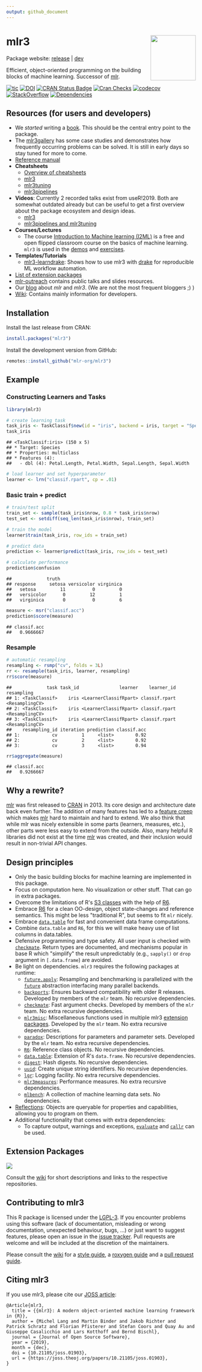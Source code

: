 ```yaml
---
output: github_document
---
```




# mlr3 <img src="man/figures/logo.png" align="right" width = "120" />

Package website: [release](https://mlr3.mlr-org.com/) | [dev](https://mlr3.mlr-org.com/dev)

Efficient, object-oriented programming on the building blocks of machine learning.
Successor of [mlr](https://github.com/mlr-org/mlr).

<!-- badges: start -->
[![tic](https://github.com/mlr-org/mlr3/workflows/tic/badge.svg?branch=master)](https://github.com/mlr-org/mlr3/actions)
[![DOI](https://joss.theoj.org/papers/10.21105/joss.01903/status.svg)](https://doi.org/10.21105/joss.01903)
[![CRAN Status Badge](https://www.r-pkg.org/badges/version-ago/mlr3)](https://cran.r-project.org/package=mlr3)
[![Cran Checks](https://cranchecks.info/badges/worst/mlr3)](https://cran.r-project.org/web/checks/check_results_mlr3.html)
[![codecov](https://codecov.io/gh/mlr-org/mlr3/branch/master/graph/badge.svg)](https://codecov.io/gh/mlr-org/mlr3)
[![StackOverflow](https://img.shields.io/badge/stackoverflow-mlr3-orange.svg)](https://stackoverflow.com/questions/tagged/mlr3)
[![Dependencies](https://tinyverse.netlify.com/badge/mlr3)](https://cran.r-project.org/package=mlr3)
<!-- badges: end -->

## Resources (for users and developers)

* We _started_ writing a [book](https://mlr3book.mlr-org.com/).
  This should be the central entry point to the package.
* The [mlr3gallery](https://mlr3gallery.mlr-org.com) has some case studies and demonstrates how frequently occurring problems can be solved.
  It is still in early days so stay tuned for more to come.
* [Reference manual](https://mlr3.mlr-org.com/reference/)
* **Cheatsheets**
  - [Overview of cheatsheets](https://cheatsheets.mlr-org.com)
  - [mlr3](https://cheatsheets.mlr-org.com/mlr3.pdf)
  - [mlr3tuning](https://cheatsheets.mlr-org.com/mlr3tuning.pdf)
  - [mlr3pipelines](https://cheatsheets.mlr-org.com/mlr3pipelines.pdf)
* **Videos**:
  Currently 2 recorded talks exist from useR!2019.
  Both are somewhat outdated already but can be useful to get a first overview about the package ecosystem and design ideas.
  - [mlr3](https://www.youtube.com/watch?v=wsP2hiFnDQs)
  - [mlr3pipelines and mlr3tuning](https://www.youtube.com/watch?v=gEW5RxkbQuQ)
* **Courses/Lectures**
  - The course [Introduction to Machine learning (I2ML)](https://compstat-lmu.github.io/lecture_i2ml/) is a free and open flipped classroom course on the basics of machine learning. `mlr3` is used in the [demos](https://github.com/compstat-lmu/lecture_i2ml/tree/master/code-demos-pdf) and [exercises](https://github.com/compstat-lmu/lecture_i2ml/tree/master/exercises).
* **Templates/Tutorials**
  - [mlr3-learndrake](https://github.com/mlr-org/mlr3-learndrake): Shows how to use mlr3 with [drake](https://docs.ropensci.org/drake/) for reproducible ML workflow automation.
* [List of extension packages](https://github.com/mlr-org/mlr3/wiki/Extension-Packages)
* [mlr-outreach](https://github.com/mlr-org/mlr-outreach) contains public talks and slides resources.
* Our [blog](https://mlr-org.com/) about _mlr_ and _mlr3_.
  (We are not the most frequent bloggers ;) )
* [Wiki](https://github.com/mlr-org/mlr3/wiki):
  Contains mainly information for developers.

## Installation

Install the last release from CRAN:


```r
install.packages("mlr3")
```

Install the development version from GitHub:


```r
remotes::install_github("mlr-org/mlr3")
```

## Example

### Constructing Learners and Tasks


```r
library(mlr3)

# create learning task
task_iris <- TaskClassif$new(id = "iris", backend = iris, target = "Species")
task_iris
```

```
## <TaskClassif:iris> (150 x 5)
## * Target: Species
## * Properties: multiclass
## * Features (4):
##   - dbl (4): Petal.Length, Petal.Width, Sepal.Length, Sepal.Width
```

```r
# load learner and set hyperparameter
learner <- lrn("classif.rpart", cp = .01)
```

### Basic train + predict


```r
# train/test split
train_set <- sample(task_iris$nrow, 0.8 * task_iris$nrow)
test_set <- setdiff(seq_len(task_iris$nrow), train_set)

# train the model
learner$train(task_iris, row_ids = train_set)

# predict data
prediction <- learner$predict(task_iris, row_ids = test_set)

# calculate performance
prediction$confusion
```

```
##             truth
## response     setosa versicolor virginica
##   setosa         11          0         0
##   versicolor      0         12         1
##   virginica       0          0         6
```

```r
measure <- msr("classif.acc")
prediction$score(measure)
```

```
## classif.acc 
##   0.9666667
```

### Resample


```r
# automatic resampling
resampling <- rsmp("cv", folds = 3L)
rr <- resample(task_iris, learner, resampling)
rr$score(measure)
```

```
##             task task_id               learner    learner_id     resampling
## 1: <TaskClassif>    iris <LearnerClassifRpart> classif.rpart <ResamplingCV>
## 2: <TaskClassif>    iris <LearnerClassifRpart> classif.rpart <ResamplingCV>
## 3: <TaskClassif>    iris <LearnerClassifRpart> classif.rpart <ResamplingCV>
##    resampling_id iteration prediction classif.acc
## 1:            cv         1     <list>        0.92
## 2:            cv         2     <list>        0.92
## 3:            cv         3     <list>        0.94
```

```r
rr$aggregate(measure)
```

```
## classif.acc 
##   0.9266667
```

## Why a rewrite?

[mlr](https://github.com/mlr-org/mlr) was first released to [CRAN](https://cran.r-project.org/package=mlr) in 2013.
Its core design and architecture date back even further.
The addition of many features has led to a [feature creep](https://en.wikipedia.org/wiki/Feature_creep) which makes [mlr](https://github.com/mlr-org/mlr) hard to maintain and hard to extend.
We also think that while mlr was nicely extensible in some parts (learners, measures, etc.), other parts were less easy to extend from the outside.
Also, many helpful R libraries did not exist at the time [mlr](https://github.com/mlr-org/mlr) was created, and their inclusion would result in non-trivial API changes.

## Design principles

* Only the basic building blocks for machine learning are implemented in this package.
* Focus on computation here. No visualization or other stuff. That can go in extra packages.
* Overcome the limitations of R's [S3 classes](https://adv-r.hadley.nz/s3.html) with the help of [R6](https://cran.r-project.org/package=R6).
* Embrace [R6](https://cran.r-project.org/package=R6) for a clean OO-design, object state-changes and reference semantics. This might be less "traditional R", but seems to fit `mlr` nicely.
* Embrace [`data.table`](https://cran.r-project.org/package=data.table) for fast and convenient data frame computations.
* Combine `data.table` and `R6`, for this we will make heavy use of list columns in data.tables.
* Defensive programming and type safety.
  All user input is checked with [`checkmate`](https://cran.r-project.org/package=checkmate).
  Return types are documented, and mechanisms popular in base R which "simplify" the result unpredictably (e.g., `sapply()` or `drop` argument in `[.data.frame`) are avoided.
* Be light on dependencies. `mlr3` requires the following packages at runtime:
    - [`future.apply`](https://cran.r-project.org/package=future.apply):
      Resampling and benchmarking is parallelized with the [`future`](https://cran.r-project.org/package=future) abstraction interfacing many parallel backends.
    - [`backports`](https://cran.r-project.org/package=backports):
      Ensures backward compatibility with older R releases. Developed by members of the `mlr` team.
      No recursive dependencies.
    - [`checkmate`](https://cran.r-project.org/package=checkmate):
      Fast argument checks. Developed by members of the `mlr` team.
      No extra recursive dependencies.
    - [`mlr3misc`](https://cran.r-project.org/package=mlr3misc):
      Miscellaneous functions used in multiple mlr3 [extension packages](https://github.com/mlr-org/mlr3/wiki/Extension-Packages).
      Developed by the `mlr` team.
      No extra recursive dependencies.
    - [`paradox`](https://cran.r-project.org/package=paradox):
      Descriptions for parameters and parameter sets. Developed by the `mlr` team.
      No extra recursive dependencies.
    - [`R6`](https://cran.r-project.org/package=R6):
      Reference class objects.
      No recursive dependencies.
    - [`data.table`](https://cran.r-project.org/package=data.table):
      Extension of R's `data.frame`.
      No recursive dependencies.
    - [`digest`](https://cran.r-project.org/package=digest):
      Hash digests.
      No recursive dependencies.
    - [`uuid`](https://cran.r-project.org/package=uuid):
      Create unique string identifiers.
      No recursive dependencies.
    - [`lgr`](https://cran.r-project.org/package=lgr):
      Logging facility.
      No extra recursive dependencies.
    - [`mlr3measures`](https://cran.r-project.org/package=mlr3measures):
      Performance measures.
      No extra recursive dependencies.
    - [`mlbench`](https://cran.r-project.org/package=mlbench):
      A collection of machine learning data sets.
      No dependencies.
* [Reflections](https://en.wikipedia.org/wiki/Reflection_%28computer_programming%29): Objects are queryable for properties and capabilities, allowing you to program on them.
* Additional functionality that comes with extra dependencies:
    - To capture output, warnings and exceptions, [`evaluate`](https://cran.r-project.org/package=evaluate) and [`callr`](https://cran.r-project.org/package=callr) can be used.

## Extension Packages

<a href="https://raw.githubusercontent.com/mlr-org/mlr3/master/man/figures/mlr3verse.svg?sanitize=true"><img src="man/figures/mlr3verse.svg" /></a>

Consult the [wiki](https://github.com/mlr-org/mlr3/wiki/Extension-Packages) for short descriptions and links to the respective repositories.

## Contributing to mlr3

This R package is licensed under the [LGPL-3](https://www.gnu.org/licenses/lgpl-3.0.en.html).
If you encounter problems using this software (lack of documentation, misleading or wrong documentation, unexpected behaviour, bugs, ...) or just want to suggest features, please open an issue in the [issue tracker](https://github.com/mlr-org/mlr3/issues).
Pull requests are welcome and will be included at the discretion of the maintainers.

Please consult the [wiki](https://github.com/mlr-org/mlr3/wiki/) for a [style guide](https://github.com/mlr-org/mlr3/wiki/Style-Guide), a [roxygen guide](https://github.com/mlr-org/mlr3/wiki/Roxygen-Guide) and a [pull request guide](https://github.com/mlr-org/mlr3/wiki/PR-Guidelines).

## Citing mlr3

If you use mlr3, please cite our [JOSS article](https://doi.org/10.21105/joss.01903):

```
@Article{mlr3,
  title = {{mlr3}: A modern object-oriented machine learning framework in {R}},
  author = {Michel Lang and Martin Binder and Jakob Richter and Patrick Schratz and Florian Pfisterer and Stefan Coors and Quay Au and Giuseppe Casalicchio and Lars Kotthoff and Bernd Bischl},
  journal = {Journal of Open Source Software},
  year = {2019},
  month = {dec},
  doi = {10.21105/joss.01903},
  url = {https://joss.theoj.org/papers/10.21105/joss.01903},
}
```
